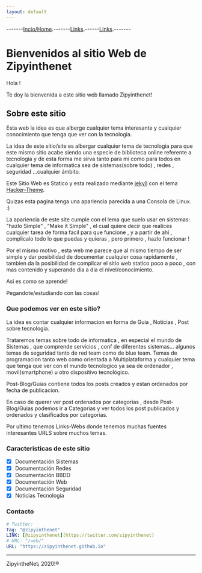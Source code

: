 ```yaml
---
layout: default
---
```

-------[Incio/Home](./index.html).-------[Links](./links.html).------[Links](./links.html).-------
# Bienvenidos al sitio Web de Zipyinthenet 

Hola !

Te doy la bienvenida a este sitio web llamado Zipyinthenet!

## Sobre este sitio

Esta web la idea es que alberge cualquier tema interesante y cualquier conocimiento que tenga que ver con la tecnologia.

La idea de este sitio/site es albergar cualquier tema de tecnologia para que este mismo sitio acabe siendo una especie de biblioteca online referente a tecnologia y de esta forma me sirva tanto para mi como para todos en cualquier tema de informatica sea de sistemas(sobre todo) , redes , seguridad ...cualquier ámbito.

Este Sitio Web es Statico y esta realizado mediante [jekyll](https://github.com/jekyll/jekyll) con el tema [Hacker-Theme](https://github.com/pages-themes/hacker).

Quizas esta pagina tenga una apariencia parecida a una Consola de Linux. :)

La apariencia de este site cumple con el lema que suelo usar en sistemas: "hazlo Simple" , "Make it Simple" , el cual quiere decir que realices cualquier tarea de forma facil para que funcione , y a partir de ahí , complicalo todo lo que puedas y quieras , pero primero , hazlo funcionar ! 

Por el mismo motivo , esta web me parece que al mismo tiempo de ser simple y dar posibilidad de documentar cualquier cosa rapidamente , tambien da la posibilidad de complicar el sitio web statico poco a poco , con mas contenido y superando dia a dia el nivel/conocimiento. 

Asi es como se aprende!

Pegandote/estudiando con las cosas!

### Que podemos ver en este sitio? 

La idea es contar cualquier informacion en forma de Guia , Noticias , Post sobre tecnologia.

Trataremos temas sobre todo de informatica , en especial el mundo de Sistemas , que comprende servicios , conf de diferentes sistemas... algunos temas de seguridad tanto de red team como de blue team. Temas de programacion tanto web como orientada a Multiplataforma y cualquier tema que tenga que ver con el mundo tecnologico ya sea de ordenador , movil(smartphone) u otro dispositivo tecnológico.

Post-Blog/Guias contiene todos los posts creados y estan ordenados por fecha de publicacion. 

En caso de querer ver post ordenados por categorias , desde Post-Blog/Guias podemos ir a Categorias y ver todos los post publicados y ordenados y clasificados por categorias.

Por ultimo tenemos Links-Webs donde tenemos muchas fuentes interesantes URLS sobre muchos temas.

### Caracteristicas de este sitio

- [x] Documentación Sistemas
- [x] Documentación Redes
- [x] Documentación BBDD
- [x] Documentación Web
- [x] Documentación Seguridad
- [x] Noticias Tecnologia

### Contacto

~~~ yml
# Twitter:
Tag: "@zipyinthenet"
LINK: [@zipyinthenet](https://twitter.com/zipyinthenet)
# URL: "/web/"
URL: "https://zipyinthenet.github.io"
~~~


-----------------------------------------------------------------------------

ZipyintheNet¡ 2020!®